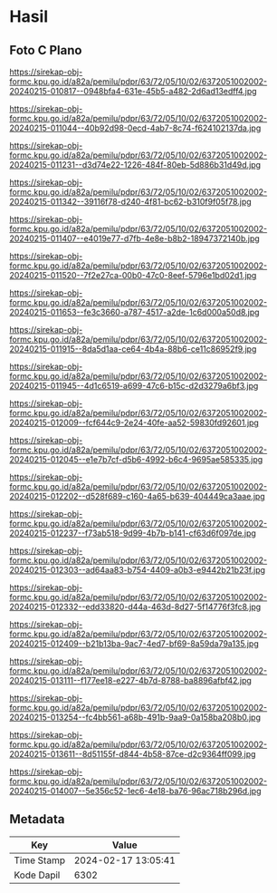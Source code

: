 # Hasil

## Foto C Plano

https://sirekap-obj-formc.kpu.go.id/a82a/pemilu/pdpr/63/72/05/10/02/6372051002002-20240215-010817--0948bfa4-631e-45b5-a482-2d6ad13edff4.jpg

https://sirekap-obj-formc.kpu.go.id/a82a/pemilu/pdpr/63/72/05/10/02/6372051002002-20240215-011044--40b92d98-0ecd-4ab7-8c74-f624102137da.jpg

https://sirekap-obj-formc.kpu.go.id/a82a/pemilu/pdpr/63/72/05/10/02/6372051002002-20240215-011231--d3d74e22-1226-484f-80eb-5d886b31d49d.jpg

https://sirekap-obj-formc.kpu.go.id/a82a/pemilu/pdpr/63/72/05/10/02/6372051002002-20240215-011342--39116f78-d240-4f81-bc62-b310f9f05f78.jpg

https://sirekap-obj-formc.kpu.go.id/a82a/pemilu/pdpr/63/72/05/10/02/6372051002002-20240215-011407--e4019e77-d7fb-4e8e-b8b2-18947372140b.jpg

https://sirekap-obj-formc.kpu.go.id/a82a/pemilu/pdpr/63/72/05/10/02/6372051002002-20240215-011520--7f2e27ca-00b0-47c0-8eef-5796e1bd02d1.jpg

https://sirekap-obj-formc.kpu.go.id/a82a/pemilu/pdpr/63/72/05/10/02/6372051002002-20240215-011653--fe3c3660-a787-4517-a2de-1c6d000a50d8.jpg

https://sirekap-obj-formc.kpu.go.id/a82a/pemilu/pdpr/63/72/05/10/02/6372051002002-20240215-011915--8da5d1aa-ce64-4b4a-88b6-ce11c86952f9.jpg

https://sirekap-obj-formc.kpu.go.id/a82a/pemilu/pdpr/63/72/05/10/02/6372051002002-20240215-011945--4d1c6519-a699-47c6-b15c-d2d3279a6bf3.jpg

https://sirekap-obj-formc.kpu.go.id/a82a/pemilu/pdpr/63/72/05/10/02/6372051002002-20240215-012009--fcf644c9-2e24-40fe-aa52-59830fd92601.jpg

https://sirekap-obj-formc.kpu.go.id/a82a/pemilu/pdpr/63/72/05/10/02/6372051002002-20240215-012045--e1e7b7cf-d5b6-4992-b6c4-9695ae585335.jpg

https://sirekap-obj-formc.kpu.go.id/a82a/pemilu/pdpr/63/72/05/10/02/6372051002002-20240215-012202--d528f689-c160-4a65-b639-404449ca3aae.jpg

https://sirekap-obj-formc.kpu.go.id/a82a/pemilu/pdpr/63/72/05/10/02/6372051002002-20240215-012237--f73ab518-9d99-4b7b-b141-cf63d6f097de.jpg

https://sirekap-obj-formc.kpu.go.id/a82a/pemilu/pdpr/63/72/05/10/02/6372051002002-20240215-012303--ad64aa83-b754-4409-a0b3-e9442b21b23f.jpg

https://sirekap-obj-formc.kpu.go.id/a82a/pemilu/pdpr/63/72/05/10/02/6372051002002-20240215-012332--edd33820-d44a-463d-8d27-5f14776f3fc8.jpg

https://sirekap-obj-formc.kpu.go.id/a82a/pemilu/pdpr/63/72/05/10/02/6372051002002-20240215-012409--b21b13ba-9ac7-4ed7-bf69-8a59da79a135.jpg

https://sirekap-obj-formc.kpu.go.id/a82a/pemilu/pdpr/63/72/05/10/02/6372051002002-20240215-013111--f177ee18-e227-4b7d-8788-ba8896afbf42.jpg

https://sirekap-obj-formc.kpu.go.id/a82a/pemilu/pdpr/63/72/05/10/02/6372051002002-20240215-013254--fc4bb561-a68b-491b-9aa9-0a158ba208b0.jpg

https://sirekap-obj-formc.kpu.go.id/a82a/pemilu/pdpr/63/72/05/10/02/6372051002002-20240215-013611--8d51155f-d844-4b58-87ce-d2c9364ff099.jpg

https://sirekap-obj-formc.kpu.go.id/a82a/pemilu/pdpr/63/72/05/10/02/6372051002002-20240215-014007--5e356c52-1ec6-4e18-ba76-96ac718b296d.jpg


## Metadata

| Key        | Value               |
| ---------- | ------------------- |
| Time Stamp | 2024-02-17 13:05:41 |
| Kode Dapil | 6302                |



